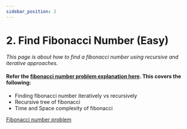 ```yaml
---
sidebar_position: 2
---
```


# 2. Find Fibonacci Number (Easy)

_This page is about how to find a fibonacci number using recursive and iterative approaches._

#### Refer the [fibonacci number problem explanation here](/docs/recursion/concept/multiple-recursive-calls#recursive-nature-of-fibonacci-series). This covers the following:

- Finding fibonacci number iteratively vs recursively
- Recursive tree of fibonacci
- Time and Space complexity of fibonacci

[Fibonacci number problem](/docs/recursion/concept/multiple-recursive-calls#recursive-nature-of-fibonacci-series)
